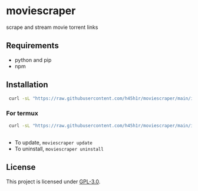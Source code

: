 # moviescraper
scrape and stream movie torrent links

## Requirements
* python and pip
* npm

## Installation

```sh
 curl -sL "https://raw.githubusercontent.com/h45h1r/moviescraper/main/install.sh" | bash
```

### For termux
```sh
 curl -sL "https://raw.githubusercontent.com/h45h1r/moviescraper/main/install-termux.sh" | bash
```
##
- To update, `moviescraper update`
- To uninstall, `moviescraper uninstall`

## License
This project is licensed under [GPL-3.0](https://raw.githubusercontent.com/Illumina/licenses/master/gpl-3.0.txt).
